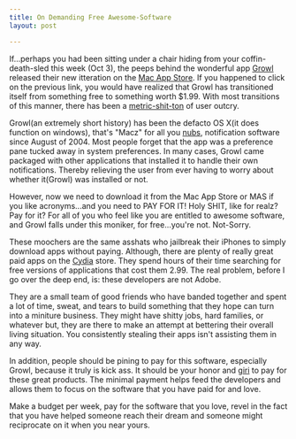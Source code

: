```yaml
---
title: On Demanding Free Awesome-Software
layout: post

---
```


If...perhaps you had been sitting under a chair hiding from your
coffin-death-sled this week (Oct 3), the peeps behind the wonderful app
[Growl](http://growl.info/) released their new itteration on the [Mac App
Store](http://itunes.apple.com/us/app/growl/id467939042?mt=12). If you happened
to click on the previous link, you would have realized that Growl has
transitioned itself from something free to something worth $1.99. With most
transitions of this manner, there has been a
[metric-shit-ton](http://youtu.be/-JFfN5pKzFU) of user outcry.

Growl(an extremely short history) has been the defacto OS X(it does function on
windows), that's "Macz" for all you [nubs](http://youtu.be/migIVbzPW5U),
notification software since August of 2004. Most people forget that the app was
a preference pane tucked away in system preferences. In many cases, Growl came
packaged with other applications that installed it to handle their own
notifications. Thereby relieving the user from ever having to worry about
whether it(Growl) was installed or not.

However, now we need to download it from the Mac App Store or MAS if you like
acronyms...and you need to PAY FOR IT! Holy SHIT, like for realz? Pay for it?
For all of you who feel like you are entitled to awesome software, and Growl
falls under this moniker, for free...you're not. Not-Sorry.

These moochers are the same asshats who jailbreak their iPhones to simply
download apps without paying. Although, there are plenty of really great paid
apps on the [Cydia](http://youtu.be/migIVbzPW5U) store. They spend hours of
their time searching for free versions of applications that cost them 2.99. The
real problem, before I go over the deep end, is: these developers are not
Adobe.

They are a small team of good friends who have banded together and spent a lot
of time, sweat, and tears to build something that they hope can turn into a
miniture business. They might have shitty jobs, hard families, or whatever but,
they are there to make an attempt at bettering their overall living situation.
You consistently stealing their apps isn't assisting them in any way.

In addition, people should be pining to pay for this software, especially
Growl, because it truly is kick ass. It should be your honor and
[giri](https://en.wikipedia.org/wiki/Giri_%28Japanese%29) to pay for these great
products. The minimal payment helps feed the developers and allows them to
focus on the software that you have paid for and love.

Make a budget per week, pay for the software that you love, revel in the fact
that you have helped someone reach their dream and someone might reciprocate on
it when you near yours.
